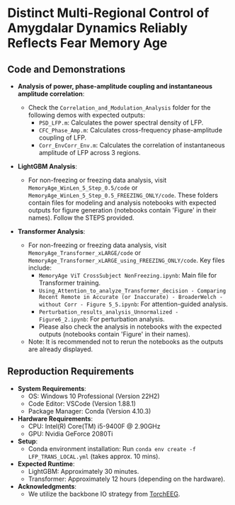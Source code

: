 # **Distinct Multi-Regional Control of Amygdalar Dynamics Reliably Reflects Fear Memory Age**

## Code and Demonstrations

- **Analysis of power, phase-amplitude coupling and instantaneous amplitude correlation**:
  - Check the `Correlation_and_Modulation_Analysis` folder for the following demos with expected outputs:
    - `PSD_LFP.m`: Calculates the power spectral density of LFP.
    - `CFC_Phase_Amp.m`: Calculates cross-frequency phase-amplitude coupling of LFP.
    - `Corr_EnvCorr_Env.m`: Calculates the correlation of instantaneous amplitude of LFP across 3 regions.

- **LightGBM Analysis**:
  - For non-freezing or freezing data analysis, visit `MemoryAge_WinLen_5_Step_0.5/code` or `MemoryAge_WinLen_5_Step_0.5_FREEZING_ONLY/code`. These folders contain files for modeling and analysis notebooks with expected outputs for figure generation (notebooks contain 'Figure' in their names). Follow the STEPS provided.

- **Transformer Analysis**:
  - For non-freezing or freezing data analysis, visit `MemoryAge_Transformer_xLARGE/code` or `MemoryAge_Transformer_xLARGE_using_FREEZING_ONLY/code`. Key files include:
    - `MemoryAge ViT CrossSubject NonFreezing.ipynb`: Main file for Transformer training.
    - `Using_Attention_to_analyze_Transformer_decision - Comparing Recent Remote in Accurate (or Inaccurate) - BroaderWelch - without Corr - Figure 5_5.ipynb`: For attention-guided analysis.
    - `Perturbation_results_analysis_Unnormalized - Figure6_2.ipynb`: For perturbation analysis.
	- Please also check the analysis in notebooks with the expected outputs (notebooks contain 'Figure' in their names).
  - Note: It is recommended not to rerun the notebooks as the outputs are already displayed.

## Reproduction Requirements
- **System Requirements**:
  - OS: Windows 10 Professional (Version 22H2)
  - Code Editor: VSCode (Version 1.88.1)
  - Package Manager: Conda (Version 4.10.3)
- **Hardware Requirements**:
  - CPU: Intel(R) Core(TM) i5-9400F @ 2.90GHz
  - GPU: Nvidia GeForce 2080Ti
- **Setup**:
  - Conda environment installation: Run `conda env create -f LFP_TRANS_LOCAL.yml` (takes approx. 10 mins).
- **Expected Runtime**:
  - LightGBM: Approximately 30 minutes.
  - Transformer: Approximately 12 hours (depending on the hardware).
- **Acknowledgments**:
  - We utilize the backbone IO strategy from [TorchEEG](https://github.com/torcheeg/torcheeg).

